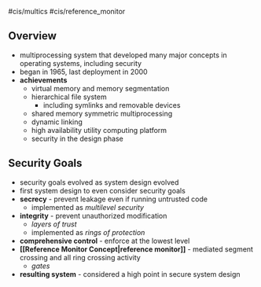 #cis/multics #cis/reference_monitor 
## Overview
- multiprocessing system that developed many major concepts in operating systems, including security
- began in 1965, last deployment in 2000
- **achievements**
	- virtual memory and memory segmentation
	- hierarchical file system
		- including symlinks and removable devices
	- shared memory symmetric multiprocessing
	- dynamic linking
	- high availability utility computing platform
	- security in the design phase
## Security Goals
- security goals evolved as system design evolved
- first system design to even consider security goals
- **secrecy** - prevent leakage even if running untrusted code
	- implemented as *multilevel security*
- **integrity** - prevent unauthorized modification
	- *layers of trust*
	- implemented as *rings of protection*
- **comprehensive control** - enforce at the lowest level
- **[[Reference Monitor Concept|reference monitor]]** - mediated segment crossing and all ring crossing activity
	- *gates*
- **resulting system** - considered a high point in secure system design